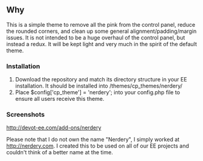 
## Why

This is a simple theme to remove all the pink from the control panel, reduce the rounded corners, and clean up some general alignment/padding/margin issues. It is not intended to be a huge overhaul of the control panel, but instead a redux. It will be kept light and very much in the spirit of the default theme.

### Installation

1. Download the repository and match its directory structure in your EE installation. It should be installed into /themes/cp_themes/nerdery/
2. Place $config['cp_theme'] = 'nerdery'; into your config.php file to ensure all users receive this theme.

### Screenshots

http://devot-ee.com/add-ons/nerdery

Please note that I do not own the name "Nerdery", I simply worked at http://nerdery.com. I created this to be used on all of our EE projects and couldn't think of a better name at the time.
